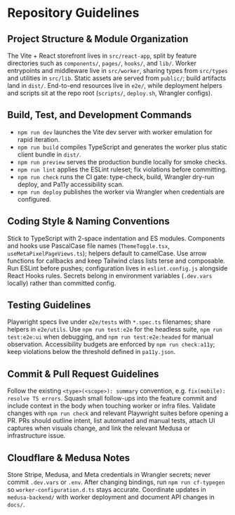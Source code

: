 # Repository Guidelines

## Project Structure & Module Organization
The Vite + React storefront lives in `src/react-app`, split by feature directories such as `components/`, `pages/`, `hooks/`, and `lib/`. Worker entrypoints and middleware live in `src/worker`, sharing types from `src/types` and utilities in `src/lib`. Static assets are served from `public/`; build artifacts land in `dist/`. End-to-end resources live in `e2e/`, while deployment helpers and scripts sit at the repo root (`scripts/`, `deploy.sh`, Wrangler configs).

## Build, Test, and Development Commands
- `npm run dev` launches the Vite dev server with worker emulation for rapid iteration.
- `npm run build` compiles TypeScript and generates the worker plus static client bundle in `dist/`.
- `npm run preview` serves the production bundle locally for smoke checks.
- `npm run lint` applies the ESLint ruleset; fix violations before committing.
- `npm run check` runs the CI gate: type-check, build, Wrangler dry-run deploy, and Pa11y accessibility scan.
- `npm run deploy` publishes the worker via Wrangler when credentials are configured.

## Coding Style & Naming Conventions
Stick to TypeScript with 2-space indentation and ES modules. Components and hooks use PascalCase file names (`ThemeToggle.tsx`, `useMetaPixelPageViews.ts`); helpers default to camelCase. Use arrow functions for callbacks and keep Tailwind class lists terse and composable. Run ESLint before pushes; configuration lives in `eslint.config.js` alongside React Hooks rules. Secrets belong in environment variables (`.dev.vars` locally) rather than committed config.

## Testing Guidelines
Playwright specs live under `e2e/tests` with `*.spec.ts` filenames; share helpers in `e2e/utils`. Use `npm run test:e2e` for the headless suite, `npm run test:e2e:ui` when debugging, and `npm run test:e2e:headed` for manual observation. Accessibility budgets are enforced by `npm run check:a11y`; keep violations below the threshold defined in `pa11y.json`.

## Commit & Pull Request Guidelines
Follow the existing `<type>(<scope>): summary` convention, e.g. `fix(mobile): resolve TS errors`. Squash small follow-ups into the feature commit and include context in the body when touching worker or infra files. Validate changes with `npm run check` and relevant Playwright suites before opening a PR. PRs should outline intent, list automated and manual tests, attach UI captures when visuals change, and link the relevant Medusa or infrastructure issue.

## Cloudflare & Medusa Notes
Store Stripe, Medusa, and Meta credentials in Wrangler secrets; never commit `.dev.vars` or `.env`. After changing bindings, run `npm run cf-typegen` so `worker-configuration.d.ts` stays accurate. Coordinate updates in `medusa-backend/` with worker deployment and document API changes in `docs/`.
